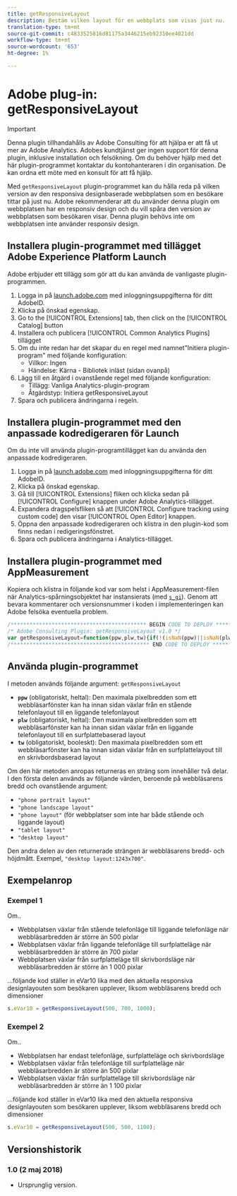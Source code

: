 ```yaml
---
title: getResponsiveLayout
description: Bestäm vilken layout för en webbplats som visas just nu.
translation-type: tm+mt
source-git-commit: c4833525816d81175a3446215eb92310ee4021dd
workflow-type: tm+mt
source-wordcount: '653'
ht-degree: 1%

---
```



# Adobe plug-in: getResponsiveLayout

>[!IMPORTANT]
>
>Denna plugin tillhandahålls av Adobe Consulting för att hjälpa er att få ut mer av Adobe Analytics. Adobes kundtjänst ger ingen support för denna plugin, inklusive installation och felsökning. Om du behöver hjälp med det här plugin-programmet kontaktar du kontohanteraren i din organisation. De kan ordna ett möte med en konsult för att få hjälp.

Med `getResponsiveLayout` plugin-programmet kan du hålla reda på vilken version av den responsiva designbaserade webbplatsen som en besökare tittar på just nu. Adobe rekommenderar att du använder denna plugin om webbplatsen har en responsiv design och du vill spåra den version av webbplatsen som besökaren visar. Denna plugin behövs inte om webbplatsen inte använder responsiv design.

## Installera plugin-programmet med tillägget Adobe Experience Platform Launch

Adobe erbjuder ett tillägg som gör att du kan använda de vanligaste plugin-programmen.

1. Logga in på [launch.adobe.com](https://launch.adobe.com) med inloggningsuppgifterna för ditt AdobeID.
1. Klicka på önskad egenskap.
1. Go to the [!UICONTROL Extensions] tab, then click on the [!UICONTROL Catalog] button
1. Installera och publicera [!UICONTROL Common Analytics Plugins] tillägget
1. Om du inte redan har det skapar du en regel med namnet&quot;Initiera plugin-program&quot; med följande konfiguration:
   * Villkor: Ingen
   * Händelse: Kärna - Bibliotek inläst (sidan ovanpå)
1. Lägg till en åtgärd i ovanstående regel med följande konfiguration:
   * Tillägg: Vanliga Analytics-plugin-program
   * Åtgärdstyp: Initiera getResponsiveLayout
1. Spara och publicera ändringarna i regeln.

## Installera plugin-programmet med den anpassade kodredigeraren för Launch

Om du inte vill använda plugin-programtillägget kan du använda den anpassade kodredigeraren.

1. Logga in på [launch.adobe.com](https://launch.adobe.com) med inloggningsuppgifterna för ditt AdobeID.
1. Klicka på önskad egenskap.
1. Gå till [!UICONTROL Extensions] fliken och klicka sedan på [!UICONTROL Configure] knappen under Adobe Analytics-tillägget.
1. Expandera dragspelsfliken så att [!UICONTROL Configure tracking using custom code] den visar [!UICONTROL Open Editor] knappen.
1. Öppna den anpassade kodredigeraren och klistra in den plugin-kod som finns nedan i redigeringsfönstret.
1. Spara och publicera ändringarna i Analytics-tillägget.

## Installera plugin-programmet med AppMeasurement

Kopiera och klistra in följande kod var som helst i AppMeasurement-filen när Analytics-spårningsobjektet har instansierats (med [`s_gi`](../functions/s-gi.md)). Genom att bevara kommentarer och versionsnummer i koden i implementeringen kan Adobe felsöka eventuella problem.

```js
/******************************************* BEGIN CODE TO DEPLOY *******************************************/
/* Adobe Consulting Plugin: getResponsiveLayout v1.0 */
var getResponsiveLayout=function(ppw,plw,tw){if(!(isNaN(ppw)||isNaN(plw)||isNaN(tw)||plw<ppw||tw<plw)){var b=window.innerWidth|| document.documentElement.clientWidth||document.body.clientWidth;return(ppw<plw&&b<=plw?b<=ppw?"phone portrait layout":"phone landscape layout":b<=plw?"phone layout":b<=tw?"tablet layout":"desktop layout")+":"+b+"x"+(window.innerHeight|| document.documentElement.clientHeight||document.body.clientHeight)}};
/******************************************** END CODE TO DEPLOY ********************************************/
```

## Använda plugin-programmet

I metoden används följande argument: `getResponsiveLayout`

* **`ppw`** (obligatoriskt, heltal): Den maximala pixelbredden som ett webbläsarfönster kan ha innan sidan växlar från en stående telefonlayout till en liggande telefonlayout
* **`plw`** (obligatoriskt, heltal): Den maximala pixelbredden som ett webbläsarfönster kan ha innan sidan växlar från en liggande telefonlayout till en surfplattebaserad layout
* **`tw`** (obligatoriskt, booleskt): Den maximala pixelbredden som ett webbläsarfönster kan ha innan sidan växlar från en surfplattelayout till en skrivbordsbaserad layout

Om den här metoden anropas returneras en sträng som innehåller två delar. I den första delen används av följande värden, beroende på webbläsarens bredd och ovanstående argument:

* `"phone portrait layout"`
* `"phone landscape layout"`
* `"phone layout"` (för webbplatser som inte har både stående och liggande layout)
* `"tablet layout"`
* `"desktop layout"`

Den andra delen av den returnerade strängen är webbläsarens bredd- och höjdmått. Exempel, `"desktop layout:1243x700"`.

## Exempelanrop

### Exempel 1

Om..

* Webbplatsen växlar från stående telefonläge till liggande telefonläge när webbläsarbredden är större än 500 pixlar
* Webbplatsen växlar från liggande telefonläge till surfplatteläge när webbläsarbredden är större än 700 pixlar
* Webbplatsen växlar från surfplatteläge till skrivbordsläge när webbläsarbredden är större än 1 000 pixlar

...följande kod ställer in eVar10 lika med den aktuella responsiva designlayouten som besökaren upplever, liksom webbläsarens bredd och dimensioner

```js
s.eVar10 = getResponsiveLayout(500, 700, 1000);
```

### Exempel 2

Om..

* Webbplatsen har endast telefonläge, surfplatteläge och skrivbordsläge
* Webbplatsen växlar från telefonläge till surfplatteläge när webbläsarbredden är större än 500 pixlar
* Webbplatsen växlar från surfplatteläge till skrivbordsläge när webbläsarbredden är större än 1 100 pixlar

...följande kod ställer in eVar10 lika med den aktuella responsiva designlayouten som besökaren upplever, liksom webbläsarens bredd och dimensioner

```js
s.eVar10 = getResponsiveLayout(500, 500, 1100);
```

## Versionshistorik

### 1.0 (2 maj 2018)

* Ursprunglig version.
